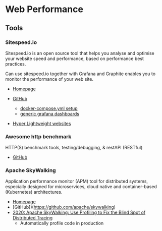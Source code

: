 # Web Performance

## Tools

### Sitespeed.io

Sitespeed.io is an open source tool that helps you analyse and optimise your website speed and performance, based on performance best practices.

Can use sitespeed.io together with Grafana and Graphite enables you to monitor the performance of your web site.

* [Homepage](https://www.sitespeed.io/)
* [GitHub](https://github.com/sitespeedio/sitespeed.io)
  * [docker-compose.yml setup](https://github.com/sitespeedio/sitespeed.io/blob/main/docker/docker-compose.yml)
  * [generic grafana dashboards](https://github.com/sitespeedio/grafana-bootstrap-docker/tree/main/dashboards/graphite)

* [Hyper Lightweight websites](https://www.youtube.com/watch?v=VUwyYhNO63I)


### Awesome http benchmark

HTTP(S) benchmark tools, testing/debugging, & restAPI (RESTful)

* [GitHub](https://github.com/denji/awesome-http-benchmark)

### Apache SkyWalking

Application performance monitor (APM) tool for distributed systems, especially designed for microservices, cloud native and container-based (Kubernetes) architectures.

* [Homepage](https://skywalking.apache.org/)
* [GitHub])(https://github.com/apache/skywalking)
* [2020: Apache SkyWalking: Use Profiling to Fix the Blind Spot of Distributed Tracing](https://thenewstack.io/apache-skywalking-use-profiling-to-fix-the-blind-spot-of-distributed-tracing/)
  * Automatically profile code in production


